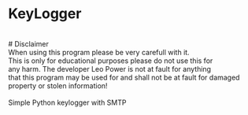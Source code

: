 # KeyLogger
<br>
# Disclaimer
<br>
When using this program please be very carefull with it.<br>
This is only for educational purposes please do not use this for<br>
any harm. The developer Leo Power is not at fault for anything<br>
that this program may be used for and shall not be at fault for damaged<br>
property or stolen information!<br>
<br>
Simple Python keylogger with SMTP

